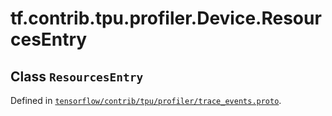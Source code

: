 <div itemscope itemtype="http://developers.google.com/ReferenceObject">
<meta itemprop="name" content="tf.contrib.tpu.profiler.Device.ResourcesEntry" />
</div>

# tf.contrib.tpu.profiler.Device.ResourcesEntry

## Class `ResourcesEntry`





Defined in [`tensorflow/contrib/tpu/profiler/trace_events.proto`](https://www.tensorflow.org/code/tensorflow/contrib/tpu/profiler/trace_events.proto).



